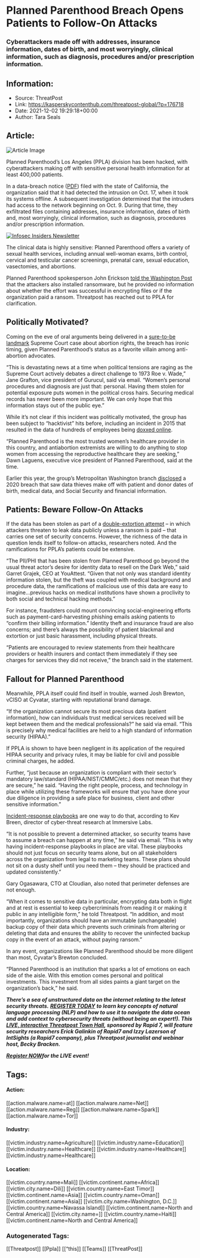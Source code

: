 # Planned Parenthood Breach Opens Patients to Follow-On Attacks
### Cyberattackers made off with addresses, insurance information, dates of birth, and most worryingly, clinical information, such as diagnosis, procedures and/or prescription information.

## Information:
+ Source: ThreatPost
+ Link: https://kasperskycontenthub.com/threatpost-global/?p=176718
+ Date: 2021-12-02 19:29:18+00:00
+ Author: Tara Seals


## Article:
![Article Image](https://media.threatpost.com/wp-content/uploads/sites/103/2021/12/02142821/planned-parenthood.jpg)

Planned Parenthood’s Los Angeles (PPLA) division has been hacked, with cyberattackers making off with sensitive personal health information for at least 400,000 patients.


In a data-breach notice ([PDF](https://oag.ca.gov/system/files/EXPERIAN_H1202_Planned%20Parenthood%20of%20Los%20Angeles_L01_SAS_1.pdf)) filed with the state of California, the organization said that it had detected the intrusion on Oct. 17, when it took its systems offline. A subsequent investigation determined that the intruders had access to the network beginning on Oct. 9. During that time, they exfiltrated files containing addresses, insurance information, dates of birth and, most worryingly, clinical information, such as diagnosis, procedures and/or prescription information.


[![Infosec Insiders Newsletter](https://media.threatpost.com/wp-content/uploads/sites/103/2021/07/10165815/infosec_insiders_in_article_promo.png)](https://threatpost.com/infosec-insider-subscription-page/?utm_source=ART&utm_medium=ART&utm_campaign=InfosecInsiders_Newsletter_Promo/)


The clinical data is highly sensitive: Planned Parenthood offers a variety of sexual health services, including annual well-woman exams, birth control, cervical and testicular cancer screenings, prenatal care, sexual education, vasectomies, and abortions.


Planned Parenthood spokesperson John Erickson [told the Washington Post](https://www.washingtonpost.com/nation/2021/12/01/los-angeles-planned-parenthood-hack/) that the attackers also installed ransomware, but he provided no information about whether the effort was successful in encrypting files or if the organization paid a ransom. Threatpost has reached out to PPLA for clarification.


**Politically Motivated?**
--------------------------


Coming on the eve of oral arguments being delivered in a [sure-to-be landmark](https://www.cbsnews.com/live-updates/supreme-court-mississippi-abortion-case-oral-arguments-2021-12-01/) Supreme Court case about abortion rights, the breach has ironic timing, given Planned Parenthood’s status as a favorite villain among anti-abortion advocates.


“This is devastating news at a time when political tensions are raging as the Supreme Court actively debates a direct challenge to 1973 Roe v. Wade,” Jane Grafton, vice president of Gurucul, said via email. “Women’s personal procedures and diagnosis are just that: personal. Having them stolen for potential exposure puts women in the political cross hairs. Securing medical records has never been more important. We can only hope that this information stays out of the public eye.”


While it’s not clear if this incident was politically motivated, the group has been subject to “hacktivist” hits before, including an incident in 2015 that resulted in the data of hundreds of employees being [doxxed online](https://www.latimes.com/business/la-fi-planned-parenthood-hacked-20150727-story.html).


“Planned Parenthood is the most trusted women’s healthcare provider in this country, and antiabortion extremists are willing to do anything to stop women from accessing the reproductive healthcare they are seeking,” Dawn Laguens, executive vice president of Planned Parenthood, said at the time.


Earlier this year, the group’s Metropolitan Washington branch [disclosed](https://www.washingtonpost.com/dc-md-va/2021/04/16/data-breach-planned-parenthood-dc/) a 2020 breach that saw data thieves make off with patient and donor dates of birth, medical data, and Social Security and financial information.


**Patients: Beware Follow-On Attacks**
--------------------------------------


If the data has been stolen as part of a [double-extortion attempt](https://threatpost.com/double-extortion-ransomware-attacks-spike/154818/) – in which attackers threaten to leak data publicly unless a ransom is paid – that carries one set of security concerns. However, the richness of the data in question lends itself to follow-on attacks, researchers noted. And the ramifications for PPLA’s patients could be extensive.


“The PII/PHI that has been stolen from Planned Parenthood go beyond the usual threat actor’s desire for identity data to resell on the Dark Web,” said Garret Grajek, CEO at YouAttest. “Given that not only was standard identity information stolen, but the theft was coupled with medical background and procedure data, the ramifications of malicious use of this data are easy to imagine…previous hacks on medical institutions have shown a proclivity to both social and technical hacking methods.”


For instance, fraudsters could mount convincing social-engineering efforts such as payment-card-harvesting phishing emails asking patients to “confirm their billing information.” Identity theft and insurance fraud are also concerns; and there’s always the possibility of patient blackmail and extortion or just basic harassment, including physical threats.


“Patients are encouraged to review statements from their healthcare providers or health insurers and contact them immediately if they see charges for services they did not receive,” the branch said in the statement.


**Fallout for Planned Parenthood**
----------------------------------


Meanwhile, PPLA itself could find itself in trouble, warned Josh Brewton, vCISO at Cyvatar, starting with reputational brand damage.


“If the organization cannot secure its most precious data (patient information), how can individuals trust medical services received will be kept between them and the medical professionals?” he said via email. “This is precisely why medical facilities are held to a high standard of information security (HIPAA).”


If PPLA is shown to have been negligent in its application of the required HIPAA security and privacy rules, it may be liable for civil and possible criminal charges, he added.


Further, “just because an organization is compliant with their sector’s mandatory law/standard (HIPAA/NIST/CMMC/etc.) does not mean that they are secure,” he said. “Having the right people, process, and technology in place while utilizing these frameworks will ensure that you have done your due diligence in providing a safe place for business, client and other sensitive information.”


[Incident-response playbooks](https://threatpost.com/3-guideposts-incident-response-plan/176019/) are one way to do that, according to Kev Breen, director of cyber-threat research at Immersive Labs.


“It is not possible to prevent a determined attacker, so security teams have to assume a breach can happen at any time,” he said via email. “This is why having incident-response playbooks in place are vital. These playbooks should not just focus on security teams alone, but on all stakeholders across the organization from legal to marketing teams. These plans should not sit on a dusty shelf until you need them – they should be practiced and updated consistently.”


Gary Ogasawara, CTO at Cloudian, also noted that perimeter defenses are not enough.


“When it comes to sensitive data in particular, encrypting data both in flight and at rest is essential to keep cybercriminals from reading it or making it public in any intelligible form,” he told Threatpost. “In addition, and most importantly, organizations should have an immutable (unchangeable) backup copy of their data which prevents such criminals from altering or deleting that data and ensures the ability to recover the uninfected backup copy in the event of an attack, without paying ransom.”


In any event, organizations like Planned Parenthood should be more diligent than most, Cyvatar’s Brewton concluded.


“Planned Parenthood is an institution that sparks a lot of emotions on each side of the aisle. With this emotion comes personal and political investments. This investment from all sides paints a giant target on the organization’s back,” he said.


***There’s a sea of unstructured data on the internet relating to the latest security threats.*** ***[REGISTER TODAY](https://threatpost.com/webinars/security-threats-natural-language-processing/?utm_source=In+Article&utm_medium=article&utm_campaign=Decoding+the+Data+Ocean:+Security+Threats+%26+Natural+Language+Processing&utm_id=In+Article)*** ***to learn key concepts of natural language processing (NLP) and how to use it to navigate the data ocean and add context to cybersecurity threats (without being an expert!). This [LIVE, interactive Threatpost Town Hall](https://threatpost.com/webinars/security-threats-natural-language-processing/?utm_source=In+Article&utm_medium=article&utm_campaign=Decoding+the+Data+Ocean:+Security+Threats+%26+Natural+Language+Processing&utm_id=In+Article), sponsored by Rapid 7, will feature security researchers Erick Galinkin of Rapid7 and Izzy Lazerson of IntSights (a Rapid7 company), plus Threatpost journalist and webinar host, Becky Bracken.***


[***Register NOW***](https://bit.ly/3bBMX30)***for the LIVE event!***





## Tags:

#### Action:
[[action.malware.name=at]] [[action.malware.name=Net]] [[action.malware.name=Reg]] [[action.malware.name=Spark]] [[action.malware.name=Tor]]

#### Industry:
[[victim.industry.name=Agriculture]] [[victim.industry.name=Education]] [[victim.industry.name=Healthcare]] [[victim.industry.name=Healthcare]] [[victim.industry.name=Healthcare]]

#### Location:
[[victim.country.name=Mali]] [[victim.continent.name=Africa]] [[victim.city.name=Dili]] [[victim.country.name=East Timor]] [[victim.continent.name=Asia]] [[victim.country.name=Oman]] [[victim.continent.name=Asia]] [[victim.city.name=Washington, D.C.]] [[victim.country.name=Navassa Island]] [[victim.continent.name=North and Central America]] [[victim.city.name=]] [[victim.country.name=Haiti]] [[victim.continent.name=North and Central America]]

### Autogenerated Tags:
[[Threatpost]] [[Ppla]] [[“this]] [[Teams]] [[ThreatPost]]

